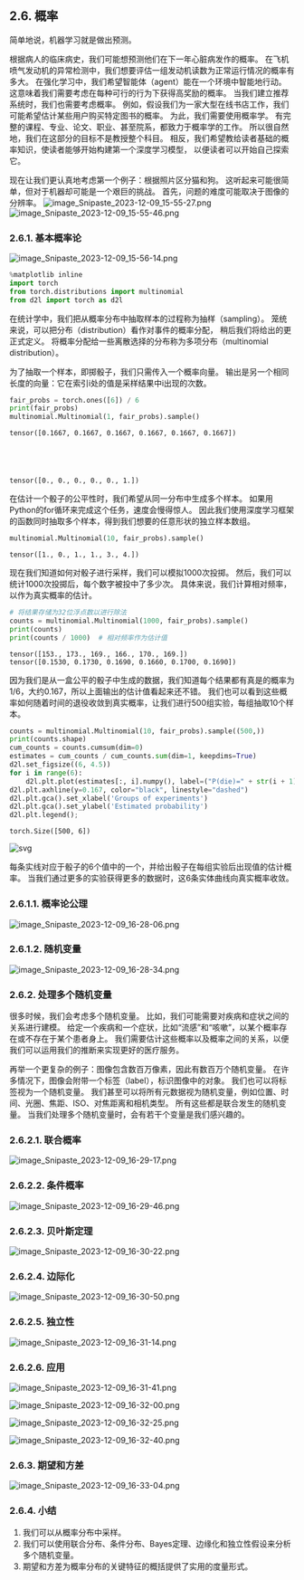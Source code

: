 ## 2.6. 概率
简单地说，机器学习就是做出预测。

根据病人的临床病史，我们可能想预测他们在下一年心脏病发作的概率。 在飞机喷气发动机的异常检测中，我们想要评估一组发动机读数为正常运行情况的概率有多大。 在强化学习中，我们希望智能体（agent）能在一个环境中智能地行动。 这意味着我们需要考虑在每种可行的行为下获得高奖励的概率。 当我们建立推荐系统时，我们也需要考虑概率。 例如，假设我们为一家大型在线书店工作，我们可能希望估计某些用户购买特定图书的概率。 为此，我们需要使用概率学。 有完整的课程、专业、论文、职业、甚至院系，都致力于概率学的工作。 所以很自然地，我们在这部分的目标不是教授整个科目。 相反，我们希望教给读者基础的概率知识，使读者能够开始构建第一个深度学习模型， 以便读者可以开始自己探索它。

现在让我们更认真地考虑第一个例子：根据照片区分猫和狗。 这听起来可能很简单，但对于机器却可能是一个艰巨的挑战。 首先，问题的难度可能取决于图像的分辨率。
![image_Snipaste_2023-12-09_15-55-27.png](https://raw.githubusercontent.com/kaisersama112/typora_image/master/assetsSnipaste_2023-12-09_15-55-27.png)
![image_Snipaste_2023-12-09_15-55-46.png](https://raw.githubusercontent.com/kaisersama112/typora_image/master/assetsSnipaste_2023-12-09_15-55-46.png)

### 2.6.1. 基本概率论
![image_Snipaste_2023-12-09_15-56-14.png](https://raw.githubusercontent.com/kaisersama112/typora_image/master/assetsSnipaste_2023-12-09_15-56-14.png)




```python
%matplotlib inline
import torch
from torch.distributions import multinomial
from d2l import torch as d2l
```

在统计学中，我们把从概率分布中抽取样本的过程称为抽样（sampling）。 笼统来说，可以把分布（distribution）看作对事件的概率分配， 稍后我们将给出的更正式定义。 将概率分配给一些离散选择的分布称为多项分布（multinomial distribution）。

为了抽取一个样本，即掷骰子，我们只需传入一个概率向量。 输出是另一个相同长度的向量：它在索引i处的值是采样结果中i出现的次数。


```python
fair_probs = torch.ones([6]) / 6
print(fair_probs)
multinomial.Multinomial(1, fair_probs).sample()
```

    tensor([0.1667, 0.1667, 0.1667, 0.1667, 0.1667, 0.1667])





    tensor([0., 0., 0., 0., 0., 1.])



在估计一个骰子的公平性时，我们希望从同一分布中生成多个样本。 如果用Python的for循环来完成这个任务，速度会慢得惊人。 因此我们使用深度学习框架的函数同时抽取多个样本，得到我们想要的任意形状的独立样本数组。


```python
multinomial.Multinomial(10, fair_probs).sample()
```




    tensor([1., 0., 1., 1., 3., 4.])



现在我们知道如何对骰子进行采样，我们可以模拟1000次投掷。 然后，我们可以统计1000次投掷后，每个数字被投中了多少次。 具体来说，我们计算相对频率，以作为真实概率的估计。



```python
# 将结果存储为32位浮点数以进行除法
counts = multinomial.Multinomial(1000, fair_probs).sample()
print(counts)
print(counts / 1000)  # 相对频率作为估计值
```

    tensor([153., 173., 169., 166., 170., 169.])
    tensor([0.1530, 0.1730, 0.1690, 0.1660, 0.1700, 0.1690])


因为我们是从一盒公平的骰子中生成的数据，我们知道每个结果都有真是的概率为1/6，大约0.167，所以上面输出的估计值看起来还不错。
我们也可以看到这些概率如何随着时间的退役收敛到真实概率，让我们进行500组实验，每组抽取10个样本。


```python
counts = multinomial.Multinomial(10, fair_probs).sample((500,))
print(counts.shape)
cum_counts = counts.cumsum(dim=0)
estimates = cum_counts / cum_counts.sum(dim=1, keepdims=True)
d2l.set_figsize((6, 4.5))
for i in range(6):
    d2l.plt.plot(estimates[:, i].numpy(), label=("P(die)=" + str(i + 1) + ")"))
d2l.plt.axhline(y=0.167, color="black", linestyle="dashed")
d2l.plt.gca().set_xlabel('Groups of experiments')
d2l.plt.gca().set_ylabel('Estimated probability')
d2l.plt.legend();
```

    torch.Size([500, 6])




![svg](output_9_1.svg)
    


每条实线对应于骰子的6个值中的一个，并给出骰子在每组实验后出现值的估计概率。 当我们通过更多的实验获得更多的数据时，这6条实体曲线向真实概率收敛。
### 2.6.1.1. 概率论公理
![image_Snipaste_2023-12-09_16-28-06.png](https://raw.githubusercontent.com/kaisersama112/typora_image/master/assetsSnipaste_2023-12-09_16-28-06.png)
### 2.6.1.2. 随机变量

![image_Snipaste_2023-12-09_16-28-34.png](https://raw.githubusercontent.com/kaisersama112/typora_image/master/assetsSnipaste_2023-12-09_16-28-34.png)

### 2.6.2. 处理多个随机变量
很多时候，我们会考虑多个随机变量。 比如，我们可能需要对疾病和症状之间的关系进行建模。 给定一个疾病和一个症状，比如“流感”和“咳嗽”，以某个概率存在或不存在于某个患者身上。 我们需要估计这些概率以及概率之间的关系，以便我们可以运用我们的推断来实现更好的医疗服务。

再举一个更复杂的例子：图像包含数百万像素，因此有数百万个随机变量。 在许多情况下，图像会附带一个标签（label），标识图像中的对象。 我们也可以将标签视为一个随机变量。 我们甚至可以将所有元数据视为随机变量，例如位置、时间、光圈、焦距、ISO、对焦距离和相机类型。 所有这些都是联合发生的随机变量。 当我们处理多个随机变量时，会有若干个变量是我们感兴趣的。

### 2.6.2.1. 联合概率
![image_Snipaste_2023-12-09_16-29-17.png](https://raw.githubusercontent.com/kaisersama112/typora_image/master/assetsSnipaste_2023-12-09_16-29-17.png)

### 2.6.2.2. 条件概率
![image_Snipaste_2023-12-09_16-29-46.png](https://raw.githubusercontent.com/kaisersama112/typora_image/master/assetsSnipaste_2023-12-09_16-29-46.png)

### 2.6.2.3. 贝叶斯定理
![image_Snipaste_2023-12-09_16-30-22.png](https://raw.githubusercontent.com/kaisersama112/typora_image/master/assetsSnipaste_2023-12-09_16-30-22.png)

### 2.6.2.4. 边际化

![image_Snipaste_2023-12-09_16-30-50.png](https://raw.githubusercontent.com/kaisersama112/typora_image/master/assetsSnipaste_2023-12-09_16-30-50.png)

### 2.6.2.5. 独立性

![image_Snipaste_2023-12-09_16-31-14.png](https://raw.githubusercontent.com/kaisersama112/typora_image/master/assetsSnipaste_2023-12-09_16-31-14.png)

### 2.6.2.6. 应用

![image_Snipaste_2023-12-09_16-31-41.png](https://raw.githubusercontent.com/kaisersama112/typora_image/master/assetsSnipaste_2023-12-09_16-31-41.png)

![image_Snipaste_2023-12-09_16-32-00.png](https://raw.githubusercontent.com/kaisersama112/typora_image/master/assetsSnipaste_2023-12-09_16-32-00.png)

![image_Snipaste_2023-12-09_16-32-25.png](https://raw.githubusercontent.com/kaisersama112/typora_image/master/assetsSnipaste_2023-12-09_16-32-25.png)

![image_Snipaste_2023-12-09_16-32-40.png](https://raw.githubusercontent.com/kaisersama112/typora_image/master/assetsSnipaste_2023-12-09_16-32-40.png)

### 2.6.3. 期望和方差

![image_Snipaste_2023-12-09_16-33-04.png](https://raw.githubusercontent.com/kaisersama112/typora_image/master/assetsSnipaste_2023-12-09_16-33-04.png)

### 2.6.4. 小结

1. 我们可以从概率分布中采样。
2. 我们可以使用联合分布、条件分布、Bayes定理、边缘化和独立性假设来分析多个随机变量。
3. 期望和方差为概率分布的关键特征的概括提供了实用的度量形式。
